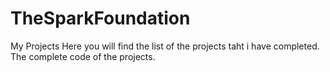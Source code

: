 # TheSparkFoundation
My Projects
Here you will find the list of the projects taht i have completed. The complete code of the projects.
